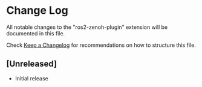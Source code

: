 # Change Log

All notable changes to the "ros2-zenoh-plugin" extension will be documented in this file.

Check [Keep a Changelog](http://keepachangelog.com/) for recommendations on how to structure this file.

## [Unreleased]

- Initial release